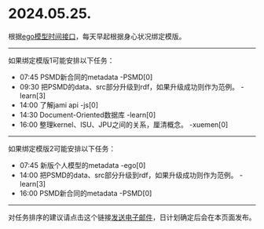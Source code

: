 # 2024.05.25.

根据[ego模型时间接口](https://gitee.com/hyg/blog/blob/master/timeflow.md)，每天早起根据身心状况绑定模版。

---
如果绑定模版1可能安排以下任务：

- 07:45	PSMD新合同的metadata -PSMD[0]
- 09:30	把PSMD的data、src部分升级到rdf，如果升级成功则作为范例。 -learn[3]
- 14:00	了解jami api -js[0]
- 14:30	Document-Oriented数据库 -learn[0]
- 16:00	整理kernel、ISU、JPU之间的关系，厘清概念。 -xuemen[0]

---
如果绑定模版2可能安排以下任务：

- 07:45	新版个人模型的metadata -ego[0]
- 14:00	把PSMD的data、src部分升级到rdf，如果升级成功则作为范例。 -learn[3]
- 16:00	PSMD新合同的metadata -PSMD[0]

---
对任务排序的建议请点击这个链接<a href="mailto:huangyg@mars22.com?subject=关于2024.05.25.任务排序的建议&body=date: 20240525%0D%0Afile: ../../blog/release/time/d.20240525.md%0D%0A---请勿修改邮件主题及以上内容---%0D%0A">发送电子邮件</a>，日计划确定后会在本页面发布。
